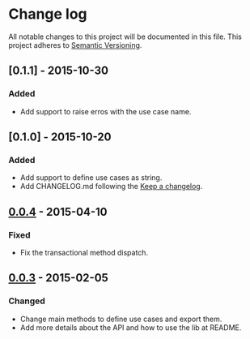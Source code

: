 # Change log

All notable changes to this project will be documented in this file.
This project adheres to [Semantic Versioning](http://semver.org/).

## [0.1.1] - 2015-10-30

### Added

- Add support to raise erros with the use case name.

## [0.1.0] - 2015-10-20

### Added

- Add support to define use cases as string.
- Add CHANGELOG.md following the [Keep a changelog](http://keepachangelog.com/).

## [0.0.4] - 2015-04-10

### Fixed

- Fix the transactional method dispatch.

## [0.0.3] - 2015-02-05

### Changed

- Change main methods to define use cases and export them.
- Add more details about the API and how to use the lib at README.

[unreleased]: https://github.com/magnetis/caze/compare/v0.0.4...HEAD
[0.0.4]: https://github.com/magnetis/caze/compare/v0.0.3...v0.0.4
[0.0.3]: https://github.com/magnetis/caze/compare/v0.0.2...v0.0.3
